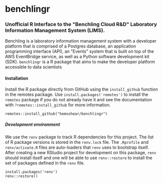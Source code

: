 # benchlingr
### Unofficial R Interface to the "Benchling Cloud R&D" Laboratory Information Management System (LIMS).

Benchling is a laboratory information management system with a developer platform that is comprised of a Postgres database, an application programming interface (API), an "Events" system that is built on top of the AWS EventBridge service, as well as a Python software development kit (SDK). `benchlingr` is a R package that aims to make the developer platform accessible to data scientists

#### Installation

Install the R package directly from GitHub using the `install_github` function in the remotes package. Use `install.packages('remotes')` to install the `remotes` package if you do not already have it and see the documentation with `?remotes::install_github` for more information.

```
remotes::install_github("hemoshear/benchlingr")
```

##### Development environment

We use the `renv` package to track R dependencies for this project. The list of R package versions is stored in the `renv.lock` file. The `.Rprofile` and `renv/activate.R` files are auto-loaders that `renv` uses to bootstrap itself. After creating a new RStudio project for development on this package, `renv` should install itself and one will be able to use `renv::restore` to install the set of packages defined in the `renv` file.

```
install.packages('renv')
renv::restore()
```
